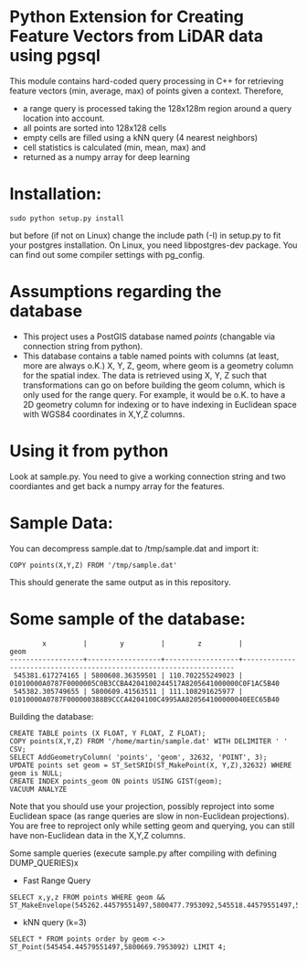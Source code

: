 # Python Extension for Creating Feature Vectors from LiDAR data using pgsql

This module contains hard-coded query processing in C++ for retrieving feature vectors (min, average, max) of
points given a context. Therefore,

* a range query is processed taking the 128x128m region around a query location into account.
* all points are sorted into 128x128 cells
* empty cells are filled using a kNN query (4 nearest neighbors)
* cell statistics is calculated (min, mean, max) and
* returned as a numpy array for deep learning

# Installation:
```
sudo python setup.py install
```
but before (if not on Linux) change the include path (-I) in setup.py to fit your postgres installation.
On Linux, you need libpostgres-dev package. You can find out some compiler settings with pg_config.


# Assumptions regarding the database

* This project uses a PostGIS database named *points* (changable via connection string from python).
* This database contains a table named points with columns (at least, more are always o.K.) X, Y, Z, geom, where
  geom is a geometry column for the spatial index. The data is retrieved using X, Y, Z such that transformations can go on before building the geom column, which is only used for the range query. For example, it would be o.K. to have
  a 2D geometry column for indexing or to have indexing in Euclidean space with WGS84 coordinates in X,Y,Z columns.

# Using it from python

Look at sample.py. You need to give a working connection string and two coordiantes and get back a numpy array
for the features.

# Sample Data:
You can decompress sample.dat to /tmp/sample.dat and import it:
```
COPY points(X,Y,Z) FROM '/tmp/sample.dat'
```
This should generate the same output as in this repository.


# Some sample of the database:

```
        x         |        y         |        z         |                                geom                                
------------------+------------------+------------------+--------------------------------------------------------------------
 545381.617274165 | 5800608.36359501 | 110.702255249023 | 01010000A0787F0000005C0B3CCBA4204100244517A8205641000000C0F1AC5B40
 545382.305749655 | 5800609.41563511 | 111.108291625977 | 01010000A0787F000000388B9CCCA4204100C4995AA820564100000040EEC65B40

```

Building the database:

```
CREATE TABLE points (X FLOAT, Y FLOAT, Z FLOAT);
COPY points(X,Y,Z) FROM '/home/martin/sample.dat' WITH DELIMITER ' ' CSV; 
SELECT AddGeometryColumn( 'points', 'geom', 32632, 'POINT', 3);
UPDATE points set geom = ST_SetSRID(ST_MakePoint(X, Y,Z),32632) WHERE geom is NULL;
CREATE INDEX points_geom ON points USING GIST(geom);
VACUUM ANALYZE
```

Note that you should use your projection, possibly reproject into some Euclidean space (as range queries are slow in
non-Euclidean projections). You are free to reproject only while setting geom and querying, you can still have
non-Euclidean data in the X,Y,Z columns.

Some sample queries (execute sample.py after compiling with defining DUMP_QUERIES)x

* Fast Range Query
```
SELECT x,y,z FROM points WHERE geom && ST_MakeEnvelope(545262.44579551497,5800477.7953092,545518.44579551497,5800733.7953092);
```
* kNN query (k=3)
```
SELECT * FROM points order by geom <-> ST_Point(545454.44579551497,5800669.7953092) LIMIT 4;
```

